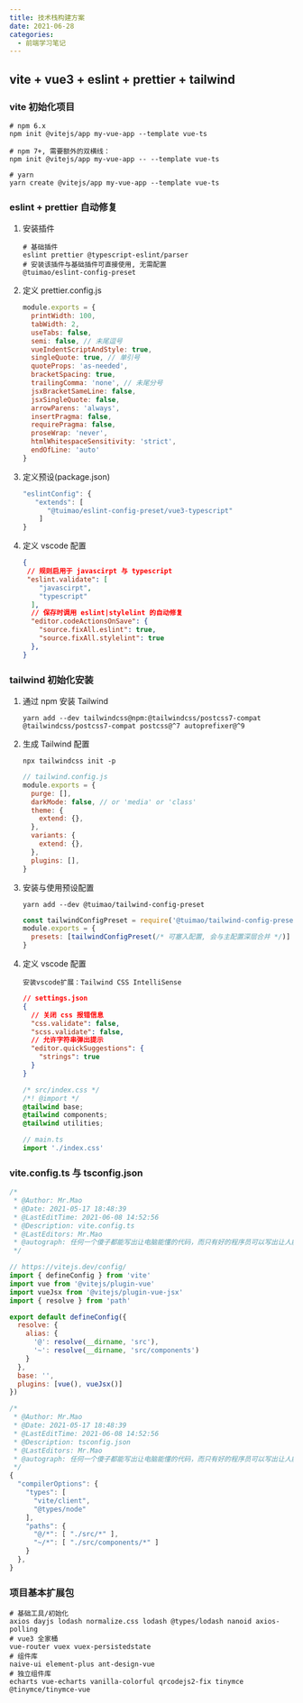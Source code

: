 ```yaml
---
title: 技术栈构建方案
date: 2021-06-28
categories:
  - 前端学习笔记
---
```

## vite + vue3 + eslint + prettier + tailwind

### vite 初始化项目

```shell
# npm 6.x
npm init @vitejs/app my-vue-app --template vue-ts

# npm 7+, 需要额外的双横线：
npm init @vitejs/app my-vue-app -- --template vue-ts

# yarn
yarn create @vitejs/app my-vue-app --template vue-ts
```

### eslint  + prettier 自动修复

1. 安装插件

   ~~~shell
   # 基础插件
   eslint prettier @typescript-eslint/parser
   # 安装该插件与基础插件可直接使用, 无需配置
   @tuimao/eslint-config-preset
   ~~~
   
2. 定义 prettier.config.js

   ~~~js
   module.exports = {
     printWidth: 100,
     tabWidth: 2,
     useTabs: false,
     semi: false, // 未尾逗号
     vueIndentScriptAndStyle: true,
     singleQuote: true, // 单引号
     quoteProps: 'as-needed',
     bracketSpacing: true,
     trailingComma: 'none', // 未尾分号
     jsxBracketSameLine: false,
     jsxSingleQuote: false,
     arrowParens: 'always',
     insertPragma: false,
     requirePragma: false,
     proseWrap: 'never',
     htmlWhitespaceSensitivity: 'strict',
     endOfLine: 'auto'
   }
   ~~~

3. 定义预设(package.json)

   ~~~js
   "eslintConfig": {
      "extends": [
         "@tuimao/eslint-config-preset/vue3-typescript"
       ]
   }
   ~~~

4. 定义 vscode 配置

   ~~~json
   {
    // 规则启用于 javascirpt 与 typescript
    "eslint.validate": [
       "javascirpt",
       "typescript"
     ],
     // 保存时调用 eslint|stylelint 的自动修复
     "editor.codeActionsOnSave": {
       "source.fixAll.eslint": true,
       "source.fixAll.stylelint": true
     },
   }
   ~~~

### tailwind 初始化安装

1. 通过 npm 安装 Tailwind

   ~~~shell
   yarn add --dev tailwindcss@npm:@tailwindcss/postcss7-compat @tailwindcss/postcss7-compat postcss@^7 autoprefixer@^9
   ~~~

2. 生成 Tailwind 配置

   ~~~shell
   npx tailwindcss init -p
   ~~~

   ~~~js
   // tailwind.config.js
   module.exports = {
     purge: [],
     darkMode: false, // or 'media' or 'class'
     theme: {
       extend: {},
     },
     variants: {
       extend: {},
     },
     plugins: [],
   }
   ~~~

3. 安装与使用预设配置

   ~~~shell
   yarn add --dev @tuimao/tailwind-config-preset
   ~~~

   ~~~js
   const tailwindConfigPreset = require('@tuimao/tailwind-config-preset').default
   module.exports = {
     presets: [tailwindConfigPreset(/* 可塞入配置, 会与主配置深层合并 */)]
   }
   ~~~

4. 定义 vscode 配置

   ~~~shell
   安装vscode扩展：Tailwind CSS IntelliSense
   ~~~

   ~~~json
   // settings.json
   {
     // 关闭 css 报错信息
     "css.validate": false,
     "scss.validate": false,
     // 允许字符串弹出提示
     "editor.quickSuggestions": {
       "strings": true
     }
   }
   ~~~
   
   ~~~css
   /* src/index.css */
   /*! @import */
   @tailwind base;
   @tailwind components;
   @tailwind utilities;
   ~~~
   
   ~~~js
   // main.ts
   import './index.css'
   ~~~
   
   

### vite.config.ts 与 tsconfig.json

~~~js
/*
 * @Author: Mr.Mao
 * @Date: 2021-05-17 18:48:39
 * @LastEditTime: 2021-06-08 14:52:56
 * @Description: vite.config.ts
 * @LastEditors: Mr.Mao
 * @autograph: 任何一个傻子都能写出让电脑能懂的代码，而只有好的程序员可以写出让人能看懂的代码
 */

// https://vitejs.dev/config/
import { defineConfig } from 'vite'
import vue from '@vitejs/plugin-vue'
import vueJsx from '@vitejs/plugin-vue-jsx'
import { resolve } from 'path'

export default defineConfig({
  resolve: {
    alias: {
      '@': resolve(__dirname, 'src'),
      '~': resolve(__dirname, 'src/components')
    }
  },
  base: '',
  plugins: [vue(), vueJsx()]
})
~~~

~~~js
/*
 * @Author: Mr.Mao
 * @Date: 2021-05-17 18:48:39
 * @LastEditTime: 2021-06-08 14:52:56
 * @Description: tsconfig.json
 * @LastEditors: Mr.Mao
 * @autograph: 任何一个傻子都能写出让电脑能懂的代码，而只有好的程序员可以写出让人能看懂的代码
 */
{
  "compilerOptions": {
    "types": [
      "vite/client",
      "@types/node"
    ],
    "paths": {
      "@/*": [ "./src/*" ],
      "~/*": [ "./src/components/*" ]
    }
  },
}
~~~

### 项目基本扩展包

~~~shell
# 基础工具/初始化
axios dayjs lodash normalize.css lodash @types/lodash nanoid axios-polling
# vue3 全家桶
vue-router vuex vuex-persistedstate
# 组件库
naive-ui element-plus ant-design-vue
# 独立组件库
echarts vue-echarts vanilla-colorful qrcodejs2-fix tinymce @tinymce/tinymce-vue
~~~


